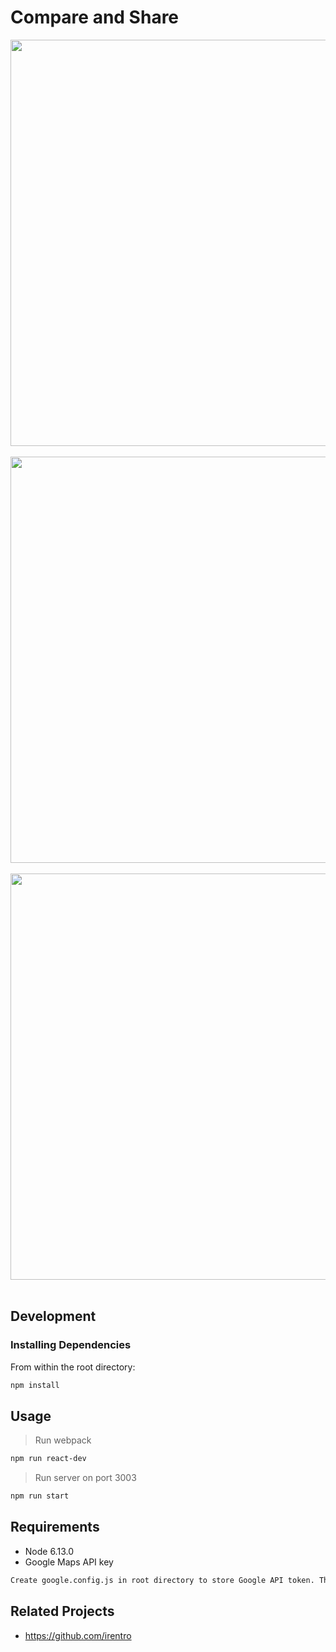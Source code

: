 # Compare and Share
>

<img src="https://github.com/irentro/Compare-Listings-Module/blob/master/Compare1.gif" width="650" />
&nbsp;

<img src="https://github.com/irentro/Compare-Listings-Module/blob/master/Compare2.gif" width="650" />
&nbsp;

<img src="https://github.com/irentro/Compare-Listings-Module/blob/master/Compare3.gif" width="650" />
&nbsp;


## Development
### Installing Dependencies
From within the root directory:

```sh
npm install
```

## Usage
> Run webpack
```sh
npm run react-dev
```
> Run server on port 3003
```sh
npm run start
```

## Requirements
- Node 6.13.0
- Google Maps API key
```sh
Create google.config.js in root directory to store Google API token. The API token will be automatically imported for authentication in Map.jsx 
```

## Related Projects
  - https://github.com/irentro
